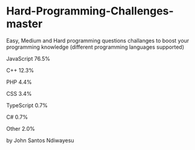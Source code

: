 # Hard-Programming-Challenges-master
Easy, Medium and Hard programming questions challanges to boost your programming knowledge (different programming languages supported)

JavaScript
76.5%
 
C++
12.3%
 
PHP
4.4%
 
CSS
3.4%
 
TypeScript
0.7%
 
C#
0.7%
 
Other
2.0%

by John Santos Ndiwayesu
